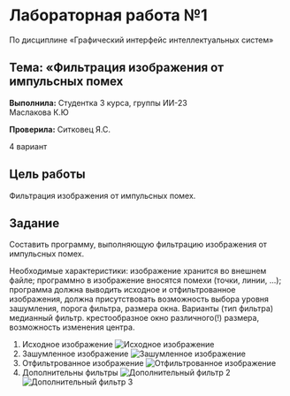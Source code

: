 # Лабораторная работа №1
 По дисциплине «Графический интерфейс интеллектуальных систем»

## Тема: «Фильтрация изображения от импульсных помех

**Выполнила:**
Студентка 3 курса, группы ИИ-23  
Маслакова К.Ю

**Проверила:**
Ситковец Я.С.

4 вариант

## Цель работы

Фильтрация изображения от импульсных помех.

## Задание

Составить программу, выполняющую фильтрацию изображения от импульсных помех.

Необходимые характеристики:
изображение хранится во внешнем файле;
программно в изображение вносятся помехи (точки, линии, ...);
программа должна выводить исходное и отфильтрованное изображения, должна присутствовать возможность выбора уровня зашумления, порога фильтра, размера окна.
Варианты (тип фильтра)
медианный фильтр. крестообразное окно различного(!) размера, возможность изменения центра.

1. Исходное изображение
![Исходное изображение](images/img.png)
2. Зашумленное изображение
![Зашумленное изображение](images/img2.png)
3. Отфильтрованное изображение
![Отфильтрованное изображение](images/img3.png)
4. Дополнительны фильтры
![Дополнительный фильтр 2](images/img4.png)
![Дополнительный фильтр 3](images/img5.png)


